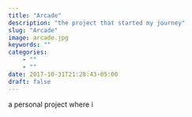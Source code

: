 ```yaml
---
title: "Arcade"
description: "the project that started my journey"
slug: "Arcade"
image: arcade.jpg 
keywords: ""
categories: 
    - ""
    - ""
date: 2017-10-31T21:28:43-05:00
draft: false
---
```


a personal project where i